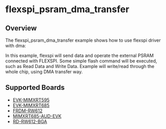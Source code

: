 # flexspi_psram_dma_transfer

## Overview
The flexspi_psram_dma_transfer example shows how to use flexspi driver with dma:

In this example, flexspi will send data and operate the external PSRAM connected with FLEXSPI. Some simple flash command will
be executed, such as Read Data and Write Data.
Example will write/read through the whole chip, using DMA transfer way.

## Supported Boards
- [EVK-MIMXRT595](../../../../_boards/evkmimxrt595/driver_examples/flexspi/psram/dma_transfer/example_board_readme.md)
- [EVK-MIMXRT685](../../../../_boards/evkmimxrt685/driver_examples/flexspi/psram/dma_transfer/example_board_readme.md)
- [FRDM-RW612](../../../../_boards/frdmrw612/driver_examples/flexspi/psram/dma_transfer/example_board_readme.md)
- [MIMXRT685-AUD-EVK](../../../../_boards/mimxrt685audevk/driver_examples/flexspi/psram/dma_transfer/example_board_readme.md)
- [RD-RW612-BGA](../../../../_boards/rdrw612bga/driver_examples/flexspi/psram/dma_transfer/example_board_readme.md)
